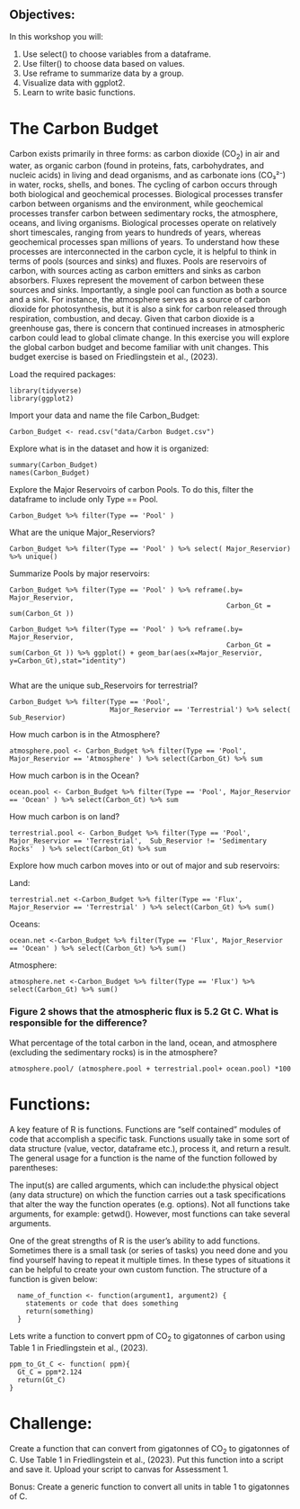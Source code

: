 
## Objectives:
In this workshop you will:

1. Use select() to choose variables from a dataframe.
2. Use filter() to choose data based on values.
3. Use reframe to summarize data by a group.
4. Visualize data with ggplot2.
5. Learn to write basic functions.

# The Carbon Budget

Carbon exists primarily in three forms: as carbon dioxide (CO<sub>2</sub>) in air and water, as organic carbon (found in proteins, fats, carbohydrates, and nucleic acids) in living and dead organisms, and as carbonate ions (CO₃²⁻) in water, rocks, shells, and bones. The cycling of carbon occurs through both biological and geochemical processes. Biological processes transfer carbon between organisms and the environment, while geochemical processes transfer carbon between sedimentary rocks, the atmosphere, oceans, and living organisms. Biological processes operate on relatively short timescales, ranging from years to hundreds of years, whereas geochemical processes span millions of years. To understand how these processes are interconnected in the carbon cycle, it is helpful to think in terms of pools (sources and sinks) and fluxes. Pools are reservoirs of carbon, with sources acting as carbon emitters and sinks as carbon absorbers. Fluxes represent the movement of carbon between these sources and sinks. Importantly, a single pool can function as both a source and a sink. For instance, the atmosphere serves as a source of carbon dioxide for photosynthesis, but it is also a sink for carbon released through respiration, combustion, and decay. Given that carbon dioxide is a greenhouse gas, there is concern that continued increases in atmospheric carbon could lead to global climate change. In this exercise you will explore the global carbon budget and become familiar with unit changes. This budget exercise is based on Friedlingstein et al., (2023).

Load the required packages:

```{r}
library(tidyverse)
library(ggplot2)
```

Import your data and name the file Carbon_Budget:

```{r}
Carbon_Budget <- read.csv("data/Carbon Budget.csv")
```
Explore what is in the dataset and how it is organized:
```{r}
summary(Carbon_Budget)
names(Carbon_Budget)
```

Explore the Major Reservoirs of carbon Pools. To do this, filter the dataframe to include only Type == Pool.
```{r}
Carbon_Budget %>% filter(Type == 'Pool' )
```

What are the unique Major_Reserviors?
```{r}
Carbon_Budget %>% filter(Type == 'Pool' ) %>% select( Major_Reservior) %>% unique()
```
Summarize Pools by major reservoirs:
```{r}
Carbon_Budget %>% filter(Type == 'Pool' ) %>% reframe(.by= Major_Reservior,
                                                      Carbon_Gt = sum(Carbon_Gt ))

Carbon_Budget %>% filter(Type == 'Pool' ) %>% reframe(.by= Major_Reservior,
                                                      Carbon_Gt = sum(Carbon_Gt )) %>% ggplot() + geom_bar(aes(x=Major_Reservior, y=Carbon_Gt),stat="identity")
                                                      
```

What are the unique sub_Reservoirs for terrestrial?
```{r}
Carbon_Budget %>% filter(Type == 'Pool', 
                         Major_Reservior == 'Terrestrial') %>% select( Sub_Reservior)
```

How much carbon is in the Atmosphere?
```{r}
atmosphere.pool <- Carbon_Budget %>% filter(Type == 'Pool', Major_Reservior == 'Atmosphere' ) %>% select(Carbon_Gt) %>% sum
```

How much carbon is in the Ocean?
```{r}
ocean.pool <- Carbon_Budget %>% filter(Type == 'Pool', Major_Reservior == 'Ocean' ) %>% select(Carbon_Gt) %>% sum
```
How much carbon is on land? 
```{r}
terrestrial.pool <- Carbon_Budget %>% filter(Type == 'Pool', Major_Reservior == 'Terrestrial',  Sub_Reservior != 'Sedimentary Rocks'  ) %>% select(Carbon_Gt) %>% sum
```

Explore how much carbon moves into or out of major and sub reservoirs:

Land: 
```{r}
terrestrial.net <-Carbon_Budget %>% filter(Type == 'Flux', Major_Reservior == 'Terrestrial' ) %>% select(Carbon_Gt) %>% sum()
```

Oceans:
```{r}
ocean.net <-Carbon_Budget %>% filter(Type == 'Flux', Major_Reservior == 'Ocean' ) %>% select(Carbon_Gt) %>% sum()
```

Atmosphere:

```{r}
atmosphere.net <-Carbon_Budget %>% filter(Type == 'Flux') %>% select(Carbon_Gt) %>% sum()
```

### Figure 2 shows that the atmospheric flux is 5.2 Gt C. What is responsible for the difference?

What percentage of the total carbon in the land, ocean, and atmosphere (excluding the sedimentary rocks) is in the atmosphere?
```{r}
atmosphere.pool/ (atmosphere.pool + terrestrial.pool+ ocean.pool) *100
```
# Functions:

A key feature of R is functions. Functions are “self contained” modules of code that accomplish a specific task. Functions usually take in some sort of data structure (value, vector, dataframe etc.), process it, and return a result. The general usage for a function is the name of the function followed by parentheses:

The input(s) are called arguments, which can include:the physical object (any data structure) on which the function carries out a task specifications that alter the way the function operates (e.g. options). Not all functions take arguments, for example: getwd(). However, most functions can take several arguments. 

One of the great strengths of R is the user’s ability to add functions. Sometimes there is a small task (or series of tasks) you need done and you find yourself having to repeat it multiple times. In these types of situations it can be helpful to create your own custom function. The structure of a function is given below:

```{r}
  name_of_function <- function(argument1, argument2) {
    statements or code that does something
    return(something)
  }
```
Lets write a function to convert ppm of CO<sub>2</sub> to gigatonnes of carbon using Table 1 in Friedlingstein et al., (2023).
```{r}
ppm_to_Gt_C <- function( ppm){
  Gt_C = ppm*2.124
  return(Gt_C)
}
```
# Challenge:

Create a function that can convert from gigatonnes of CO<sub>2</sub> to gigatonnes of C. Use Table 1 in Friedlingstein et al., (2023). Put this function into a script and save it. Upload your script to canvas for Assessment 1.

Bonus: Create a generic function to convert all units in table 1 to gigatonnes of C.